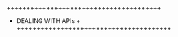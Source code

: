 +++++++++++++++++++++++++++++++++++++++
+   DEALING WITH APIs                 +
+++++++++++++++++++++++++++++++++++++++
